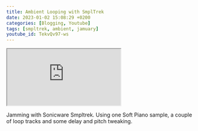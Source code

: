 ```yaml
---
title: Ambient Looping with SmplTrek
date: 2023-01-02 15:08:29 +0200
categories: [Blogging, Youtube]
tags: [smpltrek, ambient, jamuary]
youtube_id: TekvQv97-ws
---
```



<div class="embed-responsive embed-responsive-16by9" >
    <iframe class="embed-responsive-item"  src="https://www.youtube.com/embed/{{ page.youtube_id }}"></iframe>
</div>

Jamming with Sonicware Smpltrek. Using one Soft Piano sample, a couple of loop tracks and some delay and pitch tweaking.